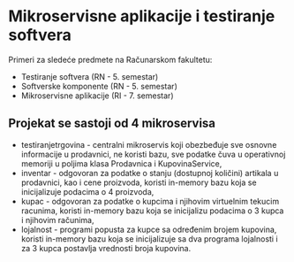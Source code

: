 # Mikroservisne aplikacije i testiranje softvera

Primeri za sledeće predmete na Računarskom fakultetu: 

- Testiranje softvera (RN - 5. semestar)
- Softverske komponente (RN - 5. semestar)
- Mikroservisne aplikacije (RI - 7. semestar)


## Projekat se sastoji od 4 mikroservisa

- testiranjetrgovina - centralni mikroservis koji obezbeđuje sve osnovne informacije u prodavnici, ne koristi bazu, sve podatke čuva u operativnoj memoriji u poljima klasa Prodavnica i KupovinaService,
- inventar - odgovoran za podatke o stanju (dostupnoj količini) artikala u prodavnici, kao i cene proizvoda, koristi in-memory bazu koja se inicijalizuje  podacima o 4 proizvoda,
- kupac - odgovoran za podatke o kupcima i njihovim virtuelnim tekucim racunima, koristi in-memory bazu koja se inicijalizu podacima o 3 kupca i njihovim računima,
- lojalnost - programi popusta za kupce sa određenim brojem kupovina, koristi in-memory bazu koja se inicijalizuje sa dva programa lojalnosti i za 3 kupca postavlja vrednosti broja kupovina. 
